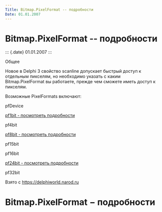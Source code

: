 ```yaml
---
Title: Bitmap.PixelFormat -- подробности
Date: 01.01.2007
---
```



Bitmap.PixelFormat -- подробности
=================================

::: {.date}
01.01.2007
:::

Общее

Новое в Delphi 3 свойство scanline допускает быстрый доступ к отдельным
пикселям, но необходимо указать с каким Bitmap.PixelFormat вы работаете,
прежде чем сможете иметь доступ к пикселям.

Возможные PixelFormats включают:

pfDevice

[pf1bit - посмотреть подробности](1503.htm)

pf4bit

[pf8bit - посмотреть подробности](1502.htm)

pf15bit

pf16bit

[pf24bit - посмотреть подробности](1501.htm)

pf32bit

Взято с <https://delphiworld.narod.ru>

Bitmap.PixelFormat − подробности
================================
